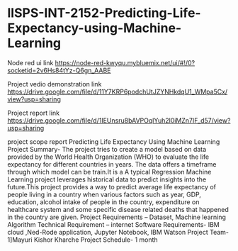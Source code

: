 # llSPS-INT-2152-Predicting-Life-Expectancy-using-Machine-Learning
Node red ui link
https://node-red-kwyqu.mybluemix.net/ui/#!/0?socketid=2v6Hs84tYz-Q6gn_AABE

Project vedio demonstration link
https://drive.google.com/file/d/11Y7KRP6podchUtJZYNHkdqU1_WMpa5Cx/view?usp=sharing

Project report link
https://drive.google.com/file/d/1IEUnsru8bAVPOqlYuh2l0iMZn7IF_d57/view?usp=sharing





project scope report
Predicting Life Expectancy Using Machine Learning
Project Summary- 
The project tries to create a model based on data provided by  the World Health Organization (WHO) to evaluate the life expectancy
for different countries in years. The data offers a timeframe through which model can be train.It is a A typical Regression Machine 
Learning project leverages historical data to predict insights into the future.This project  provides a way to predict average life
expectancy of people living in a country when various factors such as year, GDP, education, alcohol intake of people in the country, 
expenditure on healthcare system and some specific disease related deaths that happened in the country are given.
Project Requirements –
 Dataset, Machine learning Algorithm
Technical Requirement –
 internet
Software Requirements-
IBM cloud ,Ned-Rode application, Jupyter Notebook, IBM Watson
Project Team-
1]Mayuri Kishor Kharche
Project Schedule-
1 month



